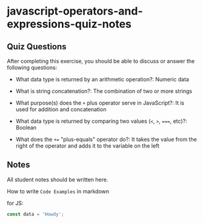 # javascript-operators-and-expressions-quiz-notes

## Quiz Questions

After completing this exercise, you should be able to discuss or answer the following questions:

- What data type is returned by an arithmetic operation?: Numeric data

- What is string concatenation?: The combination of two or more strings

- What purpose(s) does the `+` plus operator serve in JavaScript?: It is used for addition and concatenation

- What data type is returned by comparing two values (`<`, `>`, `===`, etc)?: Boolean

- What does the `+=` "plus-equals" operator do?: It takes the value from the right of the operator and adds it to the variable on the left

## Notes

All student notes should be written here.

How to write `Code Examples` in markdown

for JS:

```javascript
const data = 'Howdy';
```
